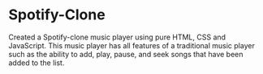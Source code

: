 # Spotify-Clone
Created a Spotify-clone music player using pure HTML, CSS and JavaScript. This music player has all features of a traditional music player such as the ability to add, play, pause, and seek songs that have been added to the list.
